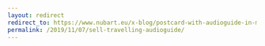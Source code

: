 ```yaml
---
layout: redirect
redirect_to: https://www.nubart.eu/x-blog/postcard-with-audioguide-in-museum-shop.html
permalink: /2019/11/07/sell-travelling-audioguide/
---
```

